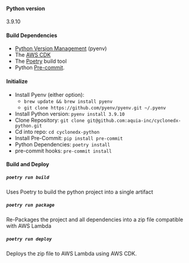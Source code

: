 
#### Python version
3.9.10

#### Build Dependencies
- [Python Version Management](https://github.com/pyenv/pyenv) (pyenv)
- The [AWS CDK](https://docs.aws.amazon.com/cdk/v2/guide/getting_started.html#getting_started_install)
- The [Poetry](https://python-poetry.org/docs/) build tool
- Python [Pre-commit](https://pre-commit.com/).  

#### Initialize
- Install Pyenv (either option):
  - `brew update && brew install pyenv`
  - `git clone https://github.com/pyenv/pyenv.git ~/.pyenv`
- Install Python version: `pyenv install 3.9.10`
- Clone Repository: `git clone git@github.com:aquia-inc/cyclonedx-python.git`
- Cd into repo: `cd cyclonedx-python`
- Install Pre-Commit: `pip install pre-commit`
- Python Dependencies: `poetry install`
- pre-commit hooks: `pre-commit install`

#### Build and Deploy
##### `poetry run build`
Uses Poetry to build the python project into a single artifact

##### `poetry run package`
Re-Packages the project and all dependencies into a zip file compatible with AWS Lambda

##### `poetry run deploy`
Deploys the zip file to AWS Lambda using AWS CDK.